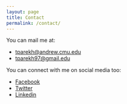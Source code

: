```yaml
---
layout: page
title: Contact
permalink: /contact/
---
```


You can mail me at:
* [tparekh@andrew.cmu.edu](mailto:tparekh@andrew.cmu.edu)
* [tparekh97@gmail.edu](mailto:tparekh97@gmail.edu)

You can connect with me on social media too:
* [Facebook](https://www.facebook.com/tpdps)
* [Twitter](https://www.twitter.com/tparekh97)
* [Linkedin](https://www.linkedin.com/in/tanmayparekh)
